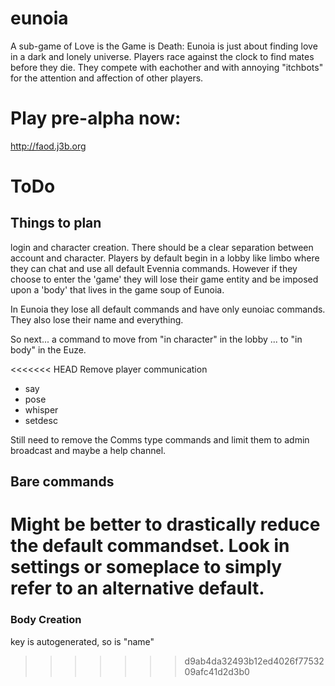 # eunoia
A sub-game of Love is the Game is Death: Eunoia is just about finding love in a dark and lonely universe.
Players race against the clock to find mates before they die. They compete with
eachother and with annoying "itchbots" for the attention and affection of other
players.

# Play pre-alpha now:
http://faod.j3b.org

# ToDo

## Things to plan
login and character creation. 
There should be a clear separation between account and character. 
Players by default begin in a lobby like limbo where they can chat and use all default Evennia 
commands. However if they choose to enter the 'game' they will lose their game entity and be imposed
upon a 'body' that lives in the game soup of Eunoia. 

In Eunoia they lose all default commands and have only eunoiac commands. They also lose their name and everything.

So next... a command to move from "in character" in the lobby ... to "in body" in the Euze.

<<<<<<< HEAD
Remove player communication
* say
* pose
* whisper
* setdesc

Still need to remove the Comms type commands and limit them to admin
broadcast and maybe a help channel.

## Bare commands

Might be better to drastically reduce the default commandset. Look in 
settings or someplace to simply refer to an alternative default.
=======
### Body Creation
key is autogenerated, so is "name"
>>>>>>> d9ab4da32493b12ed4026f7753209afc41d2d3b0
